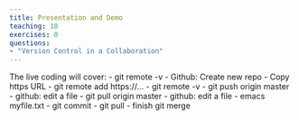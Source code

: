 ```yaml
---
title: Presentation and Demo
teaching: 10
exercises: 0
questions:
- "Version Control in a Collaboration"
---
```


The live coding will cover:
    - git remote -v
    - Github: Create new repo
    - Copy https URL
    - git remote add https://...
    - git remote -v
    - git push origin master
    - github: edit a file
    - git pull origin master
    - github: edit a file
    - emacs myfile.txt
    - git commit
    - git pull
    - finish git merge

    